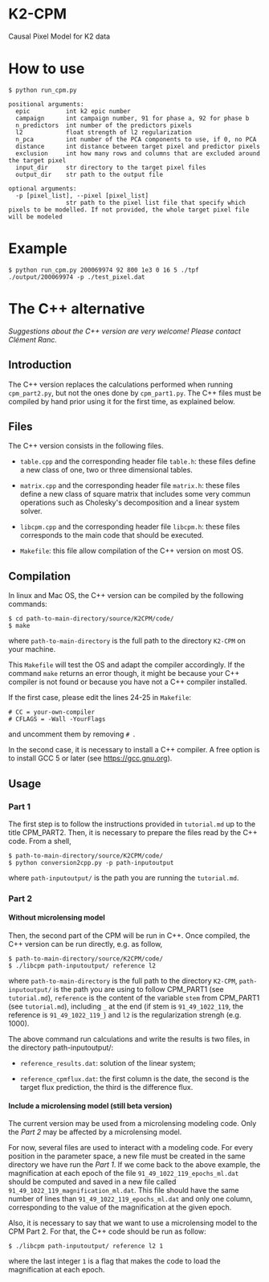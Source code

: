 # K2-CPM
Causal Pixel Model for K2 data

# How to use
```
$ python run_cpm.py

positional arguments:
  epic          int k2 epic number
  campaign      int campaign number, 91 for phase a, 92 for phase b
  n_predictors  int number of the predictors pixels
  l2            float strength of l2 regularization
  n_pca         int number of the PCA components to use, if 0, no PCA 
  distance      int distance between target pixel and predictor pixels
  exclusion     int how many rows and columns that are excluded around the target pixel
  input_dir     str directory to the target pixel files
  output_dir    str path to the output file

optional arguments:
  -p [pixel_list], --pixel [pixel_list]
                str path to the pixel list file that specify which pixels to be modelled. If not provided, the whole target pixel file will be modeled
```

# Example
```
$ python run_cpm.py 200069974 92 800 1e3 0 16 5 ./tpf ./output/200069974 -p ./test_pixel.dat
```

# The C++ alternative
*Suggestions about the C++ version are very welcome! Please contact Clément Ranc.*

## Introduction

The C++ version replaces the calculations performed when running
`cpm_part2.py`,  but not the ones done by `cpm_part1.py`. The C++
files must be compiled by hand prior using it for
the first time, as explained below.

## Files

The C++ version consists in the following files.

* `table.cpp` and the corresponding header file `table.h`: these files
define a  new class of one, two or three dimensional tables.

* `matrix.cpp` and the corresponding header file `matrix.h`: these
files define a new class  of square matrix that includes some very
commun operations such as Cholesky's  decomposition and a linear
system solver.

* `libcpm.cpp` and the corresponding header file `libcpm.h`: these
files corresponds to the  main code that should be executed.

* `Makefile`: this file allow compilation of the C++ version on most OS.

## Compilation

In linux and Mac OS, the C++ version can be compiled by the following commands:
```
$ cd path-to-main-directory/source/K2CPM/code/
$ make
```
where `path-to-main-directory` is the full path to the directory `K2-CPM` on your machine.

This `Makefile` will test the OS and adapt the compiler accordingly.
If the command `make` returns an error though, it might be because
your C++ compiler is not found or because you have not a C++ compiler
installed.

If the first case, please edit the lines 24-25 in `Makefile`:
```
# CC = your-own-compiler
# CFLAGS = -Wall -YourFlags
```
and uncomment them by removing `# `.

In the second case, it is necessary to install a C++ compiler. A free option is to 
install GCC 5 or later (see <https://gcc.gnu.org>).

## Usage

### Part 1

The first step is to follow the instructions provided in `tutorial.md`
up to the title CPM_PART2. Then, it is necessary to prepare the files
read by the C++ code. From a shell,
```
$ path-to-main-directory/source/K2CPM/code/
$ python conversion2cpp.py -p path-inputoutput
```
where `path-inputoutput/` is the path you are running the 
`tutorial.md`.

### Part 2

#### Without microlensing model

Then, the second part of the CPM will be run in C++. Once compiled,
the C++ version can be run directly, e.g. as follow,
```
$ path-to-main-directory/source/K2CPM/code/
$ ./libcpm path-inputoutput/ reference l2
```
where `path-to-main-directory` is the full path to the directory
`K2-CPM`, `path-inputoutput/` is the path you are using to follow
CPM_PART1 (see `tutorial.md`), `reference` is the content of the
variable `stem` from CPM_PART1 (see `tutorial.md`), including `_` at the end (if 
stem is `91_49_1022_119`, the reference is `91_49_1022_119_`) and `l2` is the
regularization strengh (e.g. 1000).

The above command run calculations and write the results is two files,
in the directory path-inputoutput/:

* `reference_results.dat`: solution of the linear system;

* `reference_cpmflux.dat`: the first column is the date, the second is
the target flux prediction,  the third is the difference flux.

#### Include a microlensing model (still beta version)

The current version may be used from a microlensing modeling
code. Only the *Part 2* may be affected by a microlensing model. 

For now, several files are used to interact with a modeling code. For
every position in the parameter space, a new file must be created in
the same directory we have run the *Part 1*. If we come back to the
above example, the magnification at each epoch of the file
`91_49_1022_119_epochs_ml.dat` should be computed and saved in a new
file called `91_49_1022_119_magnification_ml.dat`. This file should
have the same number of lines than `91_49_1022_119_epochs_ml.dat` and
only one column, corresponding to the value of the magnification at
the  given epoch.

Also, it is necessary to say that we want to use a microlensing model to the
CPM Part 2. For that, the C++ code should be run as follow:
```
$ ./libcpm path-inputoutput/ reference l2 1
```
where the last integer `1` is a flag that makes the code to load the
magnification at each epoch.
